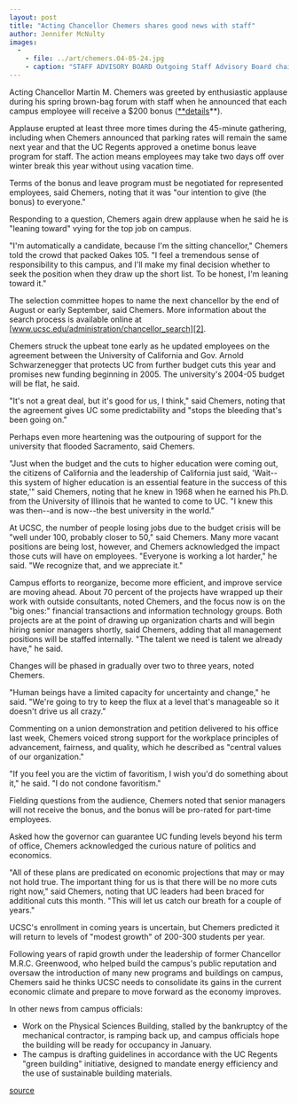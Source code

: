 ```yaml
---
layout: post
title: "Acting Chancellor Chemers shares good news with staff"
author: Jennifer McNulty
images:
  -
    - file: ../art/chemers.04-05-24.jpg
    - caption: "STAFF ADVISORY BOARD Outgoing Staff Advisory Board chair Rachel Huff announced the election of new board members Ciel Benedetto, senior analyst in Equal Employment Office/Affirmative Action, and Scott Loosley, senior grounds supervisor in Physical Plant."
---
```


Acting Chancellor Martin M. Chemers was greeted by enthusiastic applause during his spring brown-bag forum with staff when he announced that each campus employee will receive a $200 bonus ([**details][1]**).  

Applause erupted at least three more times during the 45-minute gathering, including when Chemers announced that parking rates will remain the same next year and that the UC Regents approved a onetime bonus leave program for staff. The action means employees may take two days off over winter break this year without using vacation time.   

Terms of the bonus and leave program must be negotiated for represented employees, said Chemers, noting that it was "our intention to give (the bonus) to everyone."

Responding to a question, Chemers again drew applause when he said he is "leaning toward" vying for the top job on campus.  

"I'm automatically a candidate, because I'm the sitting chancellor," Chemers told the crowd that packed Oakes 105. "I feel a tremendous sense of responsibility to this campus, and I'll make my final decision whether to seek the position when they draw up the short list. To be honest, I'm leaning toward it."   

The selection committee hopes to name the next chancellor by the end of August or early September, said Chemers. More information about the search process is available online at [www.ucsc.edu/administration/chancellor_search][2].  

Chemers struck the upbeat tone early as he updated employees on the agreement between the University of California and Gov. Arnold Schwarzenegger that protects UC from further budget cuts this year and promises new funding beginning in 2005. The university's 2004-05 budget will be flat, he said.  

"It's not a great deal, but it's good for us, I think," said Chemers, noting that the agreement gives UC some predictability and "stops the bleeding that's been going on."  

Perhaps even more heartening was the outpouring of support for the university that flooded Sacramento, said Chemers.  

"Just when the budget and the cuts to higher education were coming out, the citizens of California and the leadership of California just said, 'Wait--this system of higher education is an essential feature in the success of this state,'" said Chemers, noting that he knew in 1968 when he earned his Ph.D. from the University of Illinois that he wanted to come to UC. "I knew this was then--and is now--the best university in the world."  

At UCSC, the number of people losing jobs due to the budget crisis will be "well under 100, probably closer to 50," said Chemers. Many more vacant positions are being lost, however, and Chemers acknowledged the impact those cuts will have on employees. "Everyone is working a lot harder," he said. "We recognize that, and we appreciate it."  

Campus efforts to reorganize, become more efficient, and improve service are moving ahead. About 70 percent of the projects have wrapped up their work with outside consultants, noted Chemers, and the focus now is on the "big ones:" financial transactions and information technology groups. Both projects are at the point of drawing up organization charts and will begin hiring senior managers shortly, said Chemers, adding that all management positions will be staffed internally. "The talent we need is talent we already have," he said.  

Changes will be phased in gradually over two to three years, noted Chemers.

"Human beings have a limited capacity for uncertainty and change," he said. "We're going to try to keep the flux at a level that's manageable so it doesn't drive us all crazy."  

Commenting on a union demonstration and petition delivered to his office last week, Chemers voiced strong support for the workplace principles of advancement, fairness, and quality, which he described as "central values of our organization."  

"If you feel you are the victim of favoritism, I wish you'd do something about it," he said. "I do not condone favoritism."  

Fielding questions from the audience, Chemers noted that senior managers will not receive the bonus, and the bonus will be pro-rated for part-time employees.   

Asked how the governor can guarantee UC funding levels beyond his term of office, Chemers acknowledged the curious nature of politics and economics.  

"All of these plans are predicated on economic projections that may or may not hold true. The important thing for us is that there will be no more cuts right now," said Chemers, noting that UC leaders had been braced for additional cuts this month. "This will let us catch our breath for a couple of years."  

UCSC's enrollment in coming years is uncertain, but Chemers predicted it will return to levels of "modest growth" of 200-300 students per year.  

Following years of rapid growth under the leadership of former Chancellor M.R.C. Greenwood, who helped build the campus's public reputation and oversaw the introduction of many new programs and buildings on campus, Chemers said he thinks UCSC needs to consolidate its gains in the current economic climate and prepare to move forward as the economy improves.  

In other news from campus officials:  

* Work on the Physical Sciences Building, stalled by the bankruptcy of the mechanical contractor, is ramping back up, and campus officials hope the building will be ready for occupancy in January.  
* The campus is drafting guidelines in accordance with the UC Regents   
"green building" initiative, designed to mandate energy efficiency and the use of sustainable building materials.  
  
  

[1]: http://www2.ucsc.edu/hr/dedication2004.pdf
[2]: http://www.ucsc.edu/administration/chancellor_search

[source](http://www1.ucsc.edu/currents/03-04/05-24/chemers.html "Permalink to chemers")
